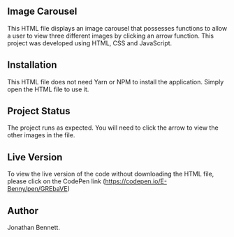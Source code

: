 ## Image Carousel
This HTML file displays an image carousel that possesses functions to allow a user to view three different images by clicking an arrow function. This project was developed using HTML, CSS and JavaScript.

## Installation
This HTML file does not need Yarn or NPM to install the application. Simply open the HTML file to use it.

## Project Status
The project runs as expected. You will need to click the arrow to view the other images in the file.

## Live Version
To view the live version of the code without downloading the HTML file, please click on the CodePen link (https://codepen.io/E-Benny/pen/GREbaVE)

## Author
Jonathan Bennett.
